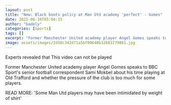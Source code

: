 ```yaml
---
layout: post
title: "New: Black boots policy at Man Utd academy 'perfect' - Gomes"
date: 2025-06-16T05:04:15
author: "badely"
categories: [Sports]
tags: []
excerpt: "Former Manchester United academy player Angel Gomes speaks to BBC Sport's senior football correspondent Sami Mokbel about his time playing at Old Traf"
image: assets/images/2d18c342d71a5bf00640b12b83779881.jpg
---
```


Experts revealed that This video can not be played

Former Manchester United academy player Angel Gomes speaks to BBC Sport's senior football correspondent Sami Mokbel about his time playing at Old Trafford and whether the pressure of the club is too much for some players.

READ MORE: 'Some Man Utd players may have been intimidated by weight of shirt'


